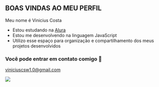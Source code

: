 ## BOAS VINDAS AO MEU PERFIL

Meu nome é Vinicius Costa

- Estou estudando na [Alura](https://www.alura.com.br)
- Estou me desenvolvendo na linguagem JavaScript
- Utilizo esse espaço para organização e compartilhamento dos meus projetos desenvolvidos

### Você pode entrar em contato comigo 📧

viniciuscsw1.0@gmail.com

![](https://media1.tenor.com/m/NMULeDCLR34AAAAC/kaka-ricardo.gif)
